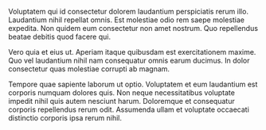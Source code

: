 Voluptatem qui id consectetur dolorem laudantium perspiciatis rerum illo. Laudantium nihil repellat omnis. Est molestiae odio rem saepe molestiae expedita. Non quidem eum consectetur non amet nostrum. Quo repellendus beatae debitis quod facere qui.
 Vero quia et eius ut. Aperiam itaque quibusdam est exercitationem maxime. Quo vel laudantium nihil nam consequatur omnis earum ducimus. In dolor consectetur quas molestiae corrupti ab magnam.
 Tempore quae sapiente laborum ut optio. Voluptatem et eum laudantium est corporis numquam dolores quis. Non neque necessitatibus voluptate impedit nihil quis autem nesciunt harum. Doloremque et consequatur corporis repellendus rerum odit. Assumenda ullam et voluptate occaecati distinctio corporis ipsa rerum nihil.